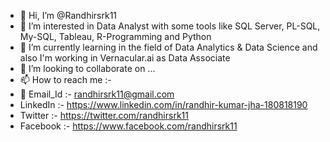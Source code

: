 - 👋 Hi, I’m @Randhirsrk11
- 👀 I’m interested in Data Analyst with some tools like SQL Server, PL-SQL, My-SQL, Tableau, R-Programming and Python
- 🌱 I’m currently learning in the field of Data Analytics & Data Science and also I'm working in Vernacular.ai as Data Associate
- 💞️ I’m looking to collaborate on ...
- 📫 How to reach me :- 
- 📧 Email_Id :- randhirsrk11@gmail.com                                                                                                                                 
-    LinkedIn :- https://www.linkedin.com/in/randhir-kumar-jha-180818190                         
-    Twitter  :- https://twitter.com/randhirsrk11                          
-    Facebook :- https://www.facebook.com/randhirsrk11                         

<!---
Randhirsrk11/Randhirsrk11 is a ✨ special ✨ repository because its `README.md` (this file) appears on your GitHub profile.
You can click the Preview link to take a look at your changes.
--->
